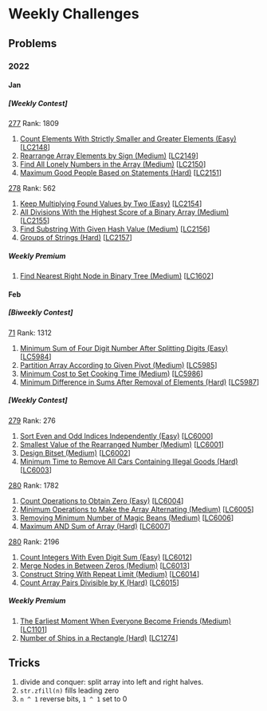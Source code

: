 # Weekly Challenges

## Problems

### 2022

#### Jan

##### [Weekly Contest]

[277](https://leetcode.com/contest/weekly-contest-277/) Rank: 1809

1. [Count Elements With Strictly Smaller and Greater Elements (Easy)](Count-Elements-With-Strictly-Smaller-and-Greater-Elements-(Easy).py)
[[LC2148](https://leetcode.com/contest/weekly-contest-277/problems/count-elements-with-strictly-smaller-and-greater-elements/)]
1. [Rearrange Array Elements by Sign (Medium)](Rearrange-Array-Elements-by-Sign-(Medium).py)
[[LC2149](https://leetcode.com/contest/weekly-contest-277/problems/rearrange-array-elements-by-sign/)]
1. [Find All Lonely Numbers in the Array (Medium)](Find-All-Lonely-Numbers-in-the-Array-(Medium).py)
[[LC2150](https://leetcode.com/contest/weekly-contest-277/problems/find-all-lonely-numbers-in-the-array/)]
1. [Maximum Good People Based on Statements (Hard)](Maximum-Good-People-Based-on-Statements-(Hard).py)
[[LC2151](https://leetcode.com/contest/weekly-contest-277/problems/maximum-good-people-based-on-statements/)]

[278](https://leetcode.com/contest/weekly-contest-278/) Rank: 562

1. [Keep Multiplying Found Values by Two (Easy)](Keep-Multiplying-Found-Values-by-Two-(Easy).py)
[[LC2154](https://leetcode.com/contest/weekly-contest-278/problems/keep-multiplying-found-values-by-two/)]
1. [All Divisions With the Highest Score of a Binary Array (Medium)](All-Divisions-With-the-Highest-Score-of-a-Binary-Array-(Medium).py)
[[LC2155](https://leetcode.com/contest/weekly-contest-278/problems/all-divisions-with-the-highest-score-of-a-binary-array/)]
1. [Find Substring With Given Hash Value (Medium)](Find-Substring-With-Given-Hash-Value-(Medium).py)
[[LC2156](https://leetcode.com/contest/weekly-contest-278/problems/find-substring-with-given-hash-value/)]
1. [Groups of Strings (Hard)](Groups-of-Strings-(Hard).py)
[[LC2157](https://leetcode.com/contest/weekly-contest-278/problems/groups-of-strings/)]

##### Weekly Premium

1. [Find Nearest Right Node in Binary Tree (Medium)](Find-Nearest-Right-Node-in-Binary-Tree-(Medium).py)
[[LC1602](https://leetcode.com/problems/find-nearest-right-node-in-binary-tree/)]

#### Feb

##### [Biweekly Contest]

[71](https://leetcode.com/contest/biweekly-contest-71/) Rank: 1312

1. [Minimum Sum of Four Digit Number After Splitting Digits (Easy)](Minimum-Sum-of-Four-Digit-Number-After-Splitting-Digits-(Easy).py)
[[LC5984](https://leetcode.com/contest/biweekly-contest-71/problems/minimum-sum-of-four-digit-number-after-splitting-digits/)]
1. [Partition Array According to Given Pivot (Medium)](Partition-Array-According-to-Given-Pivot-(Medium).py)
[[LC5985](https://leetcode.com/contest/biweekly-contest-71/problems/partition-array-according-to-given-pivot/)]
1. [Minimum Cost to Set Cooking Time (Medium)](Minimum-Cost-to-Set-Cooking-Time-(Medium).py)
[[LC5986](https://leetcode.com/contest/biweekly-contest-71/problems/minimum-cost-to-set-cooking-time/)]
1. [Minimum Difference in Sums After Removal of Elements (Hard)](Minimum-Difference-in-Sums-After-Removal-of-Elements-(Hard).py)
[[LC5987](https://leetcode.com/contest/biweekly-contest-71/problems/minimum-difference-in-sums-after-removal-of-elements/)]

##### [Weekly Contest]

[279](https://leetcode.com/contest/weekly-contest-279) Rank: 276

1. [Sort Even and Odd Indices Independently (Easy)](Sort-Even-and-Odd-Indices-Independently-(Easy).py)
[[LC6000](https://leetcode.com/contest/weekly-contest-279/problems/sort-even-and-odd-indices-independently/)]
1. [Smallest Value of the Rearranged Number (Medium)](Smallest-Value-of-the-Rearranged-Number-(Medium).py)
[[LC6001](https://leetcode.com/contest/weekly-contest-279/problems/smallest-value-of-the-rearranged-number/)]
1. [Design Bitset (Medium)](Design-Bitset-(Medium).py)
[[LC6002](https://leetcode.com/contest/weekly-contest-279/problems/design-bitset/)]
1. [Minimum Time to Remove All Cars Containing Illegal Goods (Hard)](Minimum-Time-to-Remove-All-Cars-Containing-Illegal-Goods-(Hard).py)
[[LC6003](https://leetcode.com/contest/weekly-contest-279/problems/minimum-time-to-remove-all-cars-containing-illegal-goods/)]

[280](https://leetcode.com/contest/weekly-contest-280) Rank: 1782

1. [Count Operations to Obtain Zero (Easy)](Count-Operations-to-Obtain-Zero-(Easy).py)
[[LC6004](https://leetcode.com/contest/weekly-contest-280/problems/count-operations-to-obtain-zero/)]
1. [Minimum Operations to Make the Array Alternating (Medium)](Minimum-Operations-to-Make-the-Array-Alternating-(Medium).py)
[[LC6005](https://leetcode.com/contest/weekly-contest-280/problems/minimum-operations-to-make-the-array-alternating/)]
1. [Removing Minimum Number of Magic Beans (Medium)](Removing-Minimum-Number-of-Magic-Beans-(Medium).py)
[[LC6006](https://leetcode.com/contest/weekly-contest-280/problems/removing-minimum-number-of-magic-beans/)]
1. [Maximum AND Sum of Array (Hard)](Maximum-AND-Sum-of-Array-(Hard).py)
[[LC6007](https://leetcode.com/contest/weekly-contest-280/problems/maximum-and-sum-of-array/)]

[280](https://leetcode.com/contest/weekly-contest-281) Rank: 2196

1. [Count Integers With Even Digit Sum (Easy)](Count-Integers-With-Even-Digit-Sum-(Easy).py)
[[LC6012](https://leetcode.com/contest/weekly-contest-281/problems/count-integers-with-even-digit-sum/)]
1. [Merge Nodes in Between Zeros (Medium)](Merge-Nodes-in-Between-Zeros-(Medium).py)
[[LC6013](https://leetcode.com/contest/weekly-contest-281/problems/merge-nodes-in-between-zeros/)]
1. [Construct String With Repeat Limit (Medium)](Construct-String-With-Repeat-Limit-(Medium).py)
[[LC6014](https://leetcode.com/contest/weekly-contest-281/problems/construct-string-with-repeat-limit/)]
1. [Count Array Pairs Divisible by K (Hard)](Count-Array-Pairs-Divisible-by-K-(Hard).py)
[[LC6015](https://leetcode.com/contest/weekly-contest-281/problems/count-array-pairs-divisible-by-k/)]

##### Weekly Premium

1. [The Earliest Moment When Everyone Become Friends (Medium)](The-Earliest-Moment-When-Everyone-Become-Friends-(Medium).py)
[[LC1101](https://leetcode.com/problems/the-earliest-moment-when-everyone-become-friends/)]
1. [Number of Ships in a Rectangle (Hard)](Number-of-Ships-in-a-Rectangle-(Hard).py)
[[LC1274](https://leetcode.com/problems/number-of-ships-in-a-rectangle/)]

## Tricks

1. divide and conquer: split array into left and right halves.
2. `str.zfill(n)` fills leading zero
3. `n ^ 1` reverse bits, `1 ^ 1` set to 0
